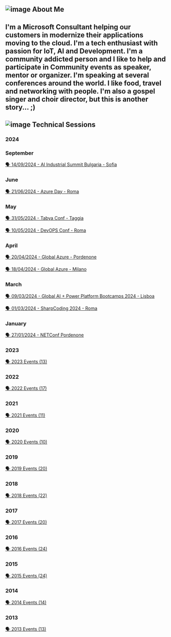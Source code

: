 ## ![image](https://user-images.githubusercontent.com/1767160/178777448-d5dee178-d461-4746-bf16-b1e85a2ed8b0.png) About Me ##

I'm a Microsoft Consultant helping our customers in modernize their applications moving to the cloud.
I'm a tech enthusiast with passion for **IoT**, **AI** and **Development**. I'm a community addicted person and I like to help and participate in Community events as speaker, mentor or organizer.
I'm speaking at several conferences around the world.
I like food, travel and networking with people.
I'm also a gospel singer and choir director, but this is another story... ;) 
----

## ![image](https://user-images.githubusercontent.com/1767160/178779745-c97c9f62-3301-4f48-8ade-ae3d302cf018.png) Technical Sessions

### 2024
### September
<p>
<a href="https://github.com/dpcons/DPCons/blob/main/TechSessions/20240914-AI-Industrial-Summit-Sofia.md"> 🗣️ 14/09/2024 - AI Industrial Summit Bulgaria - Sofia
</a>
</p>

### June
<p>
<a href="https://github.com/dpcons/DPCons/blob/main/TechSessions/20240621-AzureDay-Roma.md"> 🗣️ 21/06/2024 - Azure Day - Roma
</a>
</p>

### May
<p>
<a href="https://github.com/dpcons/DPCons/blob/main/TechSessions/20240531-TabyaConf-Taggia.md"> 🗣️ 31/05/2024 - Tabya Conf - Taggia
</a>
</p>

<p>
<a href="https://github.com/dpcons/DPCons/blob/main/TechSessions/20240510-DevOPSConf-Roma.md"> 🗣️ 10/05/2024 - DevOPS Conf - Roma
</a>
</p>


### April
<p>
<a href="https://github.com/dpcons/DPCons/blob/main/TechSessions/20240420-GA-Pordenone.md"> 🗣️ 20/04/2024 - Global Azure - Pordenone
</a>
</p>

<p>
<a href="https://github.com/dpcons/DPCons/blob/main/TechSessions/20240418-GA-Milano.md"> 🗣️ 18/04/2024 - Global Azure - Milano
</a>
</p>


### March
<p>
<a href="https://github.com/dpcons/DPCons/blob/main/TechSessions/20240309-GAI-PPB24Lisboa.md"> 🗣️ 09/03/2024 - Global AI + Power Platform Bootcamps 2024 - Lisboa
</a>
</p>

<p>
<a href="https://github.com/dpcons/DPCons/blob/main/TechSessions/20240301-SharpCoding24-Roma.md"> 🗣️ 01/03/2024 - SharpCoding  2024 - Roma
</a>
</p>


### January
<p>
<a href="https://github.com/dpcons/DPCons/blob/main/TechSessions/20240127-NETConfPN.md"> 🗣️ 27/01/2024 - NETConf Pordenone
</a>
</p>

### 2023

<p>
<a href="https://github.com/dpcons/DPCons/blob/main/TechSessions/2023YearSummary.md"> 
🗣️ 2023 Events (13)
</a>
</p>


### 2022

<p>
<a href="https://github.com/dpcons/DPCons/blob/main/TechSessions/2022YearSummary.md"> 
🗣️ 2022 Events (17)
</a>
</p>


### 2021

<p>
<a href="https://github.com/dpcons/DPCons/blob/main/TechSessions/2021YearSummary.md"> 
🗣️ 2021 Events (11)
</a>
</p>

### 2020

<p>
<a href="https://github.com/dpcons/DPCons/blob/main/TechSessions/2020YearSummary.md"> 
🗣️ 2020 Events (10)
</a>
</p>

### 2019

<p>
<a href="https://github.com/dpcons/DPCons/blob/main/TechSessions/2019YearSummary.md"> 
🗣️ 2019 Events (20)
</a>
</p>

### 2018

<p>
<a href="https://github.com/dpcons/DPCons/blob/main/TechSessions/2018YearSummary.md"> 
🗣️ 2018 Events (22)
</a>
</p>

### 2017

<p>
<a href="https://github.com/dpcons/DPCons/blob/main/TechSessions/2017YearSummary.md"> 
🗣️ 2017 Events (20)
</a>
</p>

### 2016

<p>
<a href="https://github.com/dpcons/DPCons/blob/main/TechSessions/2016YearSummary.md"> 
🗣️ 2016 Events (24)
</a>
</p>

### 2015

<p>
<a href="https://github.com/dpcons/DPCons/blob/main/TechSessions/2015YearSummary.md"> 
🗣️ 2015 Events (24)
</a>
</p>

### 2014

<p>
<a href="https://github.com/dpcons/DPCons/blob/main/TechSessions/2014YearSummary.md"> 
🗣️ 2014 Events (14)
</a>
</p>

### 2013

<p>
<a href="https://github.com/dpcons/DPCons/blob/main/TechSessions/2013YearSummary.md"> 
🗣️ 2013 Events (13)
</a>
</p>


<!--
**dpcons/DPCons** is a ✨ _special_ ✨ repository because its `README.md` (this file) appears on your GitHub profile.

Here are some ideas to get you started:

- 🔭 I’m currently working on ...
- 🌱 I’m currently learning ...
- 👯 I’m looking to collaborate on ...
- 🤔 I’m looking for help with ...
- 💬 Ask me about ...
- 📫 How to reach me: ...
- 😄 Pronouns: ...
- ⚡ Fun fact: ...
-->
